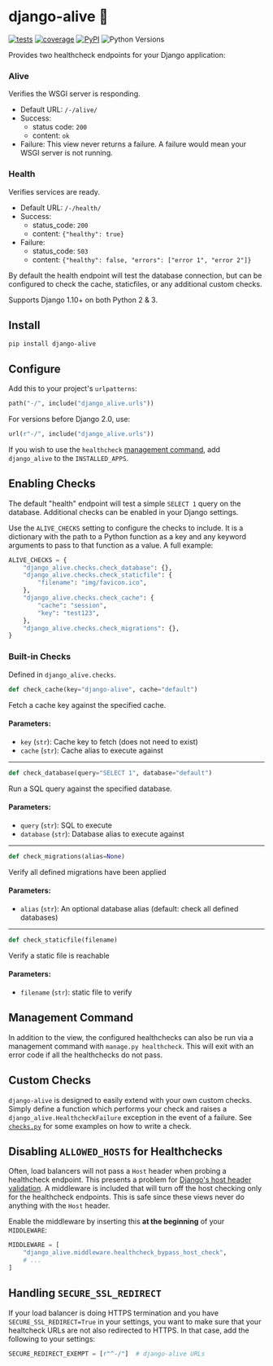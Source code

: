 # django-alive 🕺

[![tests](https://img.shields.io/travis/lincolnloop/django-alive/master.svg)](https://travis-ci.org/lincolnloop/django-alive)
[![coverage](https://img.shields.io/codacy/coverage/5d539d4956a44f55aec632f3a43ee6c1.svg)](https://app.codacy.com/project/ipmb/django-alive/dashboard)
[![PyPI](https://img.shields.io/pypi/v/django-alive.svg)](https://pypi.org/project/django-alive/)
![Python Versions](https://img.shields.io/pypi/pyversions/django-alive.svg)

Provides two healthcheck endpoints for your Django application:

### Alive

Verifies the WSGI server is responding.

* Default URL: `/-/alive/`
* Success:
    * status code: `200`
    * content: `ok`
* Failure: This view never returns a failure. A failure would mean your WSGI server is not running.

### Health

Verifies services are ready.

* Default URL: `/-/health/`
* Success:
    * status_code: `200`
    * content: `{"healthy": true}`
* Failure:
    * status_code: `503`
    * content: `{"healthy": false, "errors": ["error 1", "error 2"]}`

By default the health endpoint will test the database connection, but can be configured to check the cache, staticfiles, or any additional custom checks.

Supports Django 1.10+ on both Python 2 & 3.

## Install

```
pip install django-alive
```

## Configure

Add this to your project's `urlpatterns`:

```python
path("-/", include("django_alive.urls"))
```

For versions before Django 2.0, use:

```python
url(r"-/", include("django_alive.urls"))
```

If you wish to use the `healthcheck` [management command](#management-command), add
`django_alive` to the `INSTALLED_APPS`.

## Enabling Checks

The default "health" endpoint will test a simple `SELECT 1` query on the database. Additional checks can be enabled in your Django settings.

Use the `ALIVE_CHECKS` setting to configure the checks to include. It is a dictionary with the path to a Python function as a key and any keyword arguments to pass to that function as a value. A full example:

```python
ALIVE_CHECKS = {
    "django_alive.checks.check_database": {},
    "django_alive.checks.check_staticfile": {
        "filename": "img/favicon.ico",
    },
    "django_alive.checks.check_cache": {
        "cache": "session",
        "key": "test123",
    },
    "django_alive.checks.check_migrations": {},
}

```

### Built-in Checks

Defined in `django_alive.checks`.

```python
def check_cache(key="django-alive", cache="default")
```

Fetch a cache key against the specified cache.

#### Parameters:

- `key` (`str`):  Cache key to fetch (does not need to exist)
- `cache` (`str`):  Cache alias to execute against

---

```python
def check_database(query="SELECT 1", database="default")
```

Run a SQL query against the specified database.

#### Parameters:

- `query` (`str`):  SQL to execute
- `database` (`str`):  Database alias to execute against

---

```python
def check_migrations(alias=None)
```

Verify all defined migrations have been applied

#### Parameters:

- `alias` (`str`):  An optional database alias (default: check all defined databases)

---

```python
def check_staticfile(filename)
```

Verify a static file is reachable

#### Parameters:

- `filename` (`str`):  static file to verify

## Management Command

In addition to the view, the configured healthchecks can also be run via a management command with `manage.py healthcheck`. This will exit with an error code if all the healthchecks do not pass.

## Custom Checks

`django-alive` is designed to easily extend with your own custom checks. Simply define a function which performs your check and raises a `django_alive.HealthcheckFailure` exception in the event of a failure. See [`checks.py`](https://github.com/lincolnloop/django-alive/blob/master/django_alive/checks.py) for some examples on how to write a check.

## Disabling `ALLOWED_HOSTS` for Healthchecks

Often, load balancers will not pass a `Host` header when probing a healthcheck endpoint. This presents a problem for [Django's host header validation](https://docs.djangoproject.com/en/2.1/topics/security/#host-headers-virtual-hosting). A middleware is included that will turn off the host checking only for the healthcheck endpoints. This is safe since these views never do anything with the `Host` header.

Enable the middleware by inserting this **at the beginning** of your `MIDDLEWARE`:

```python
MIDDLEWARE = [
    "django_alive.middleware.healthcheck_bypass_host_check",
    # ...
]
```

## Handling `SECURE_SSL_REDIRECT`

If your load balancer is doing HTTPS termination and you have `SECURE_SSL_REDIRECT=True` in your settings, you want to make sure that your healtcheck URLs are not also redirected to HTTPS. In that case, add the following to your settings:

```python
SECURE_REDIRECT_EXEMPT = [r"^-/"]  # django-alive URLs
```
